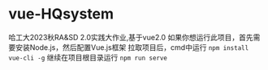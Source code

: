 # vue-HQsystem
哈工大2023秋RA&amp;SD 2.0实践大作业,基于vue2.0
如果你想运行此项目，首先需要安装Node.js，然后配置Vue.js框架
拉取项目后，cmd中运行
`npm install vue-cli -g`
继续在项目根目录运行
`npm run serve`
